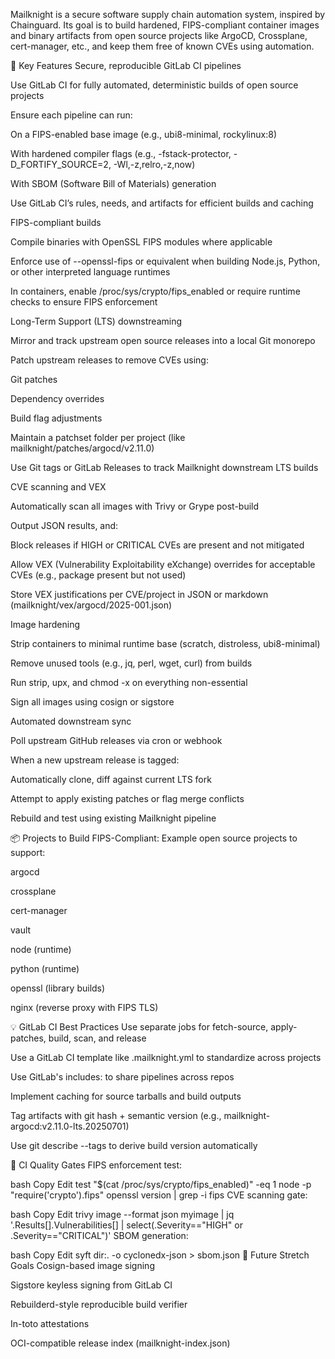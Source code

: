 Mailknight is a secure software supply chain automation system, inspired by Chainguard. Its goal is to build hardened, FIPS-compliant container images and binary artifacts from open source projects like ArgoCD, Crossplane, cert-manager, etc., and keep them free of known CVEs using automation.

🔧 Key Features
Secure, reproducible GitLab CI pipelines

Use GitLab CI for fully automated, deterministic builds of open source projects

Ensure each pipeline can run:

On a FIPS-enabled base image (e.g., ubi8-minimal, rockylinux:8)

With hardened compiler flags (e.g., -fstack-protector, -D_FORTIFY_SOURCE=2, -Wl,-z,relro,-z,now)

With SBOM (Software Bill of Materials) generation

Use GitLab CI’s rules, needs, and artifacts for efficient builds and caching

FIPS-compliant builds

Compile binaries with OpenSSL FIPS modules where applicable

Enforce use of --openssl-fips or equivalent when building Node.js, Python, or other interpreted language runtimes

In containers, enable /proc/sys/crypto/fips_enabled or require runtime checks to ensure FIPS enforcement

Long-Term Support (LTS) downstreaming

Mirror and track upstream open source releases into a local Git monorepo

Patch upstream releases to remove CVEs using:

Git patches

Dependency overrides

Build flag adjustments

Maintain a patchset folder per project (like mailknight/patches/argocd/v2.11.0)

Use Git tags or GitLab Releases to track Mailknight downstream LTS builds

CVE scanning and VEX

Automatically scan all images with Trivy or Grype post-build

Output JSON results, and:

Block releases if HIGH or CRITICAL CVEs are present and not mitigated

Allow VEX (Vulnerability Exploitability eXchange) overrides for acceptable CVEs (e.g., package present but not used)

Store VEX justifications per CVE/project in JSON or markdown (mailknight/vex/argocd/2025-001.json)

Image hardening

Strip containers to minimal runtime base (scratch, distroless, ubi8-minimal)

Remove unused tools (e.g., jq, perl, wget, curl) from builds

Run strip, upx, and chmod -x on everything non-essential

Sign all images using cosign or sigstore

Automated downstream sync

Poll upstream GitHub releases via cron or webhook

When a new upstream release is tagged:

Automatically clone, diff against current LTS fork

Attempt to apply existing patches or flag merge conflicts

Rebuild and test using existing Mailknight pipeline

📦 Projects to Build FIPS-Compliant:
Example open source projects to support:

argocd

crossplane

cert-manager

vault

node (runtime)

python (runtime)

openssl (library builds)

nginx (reverse proxy with FIPS TLS)

💡 GitLab CI Best Practices
Use separate jobs for fetch-source, apply-patches, build, scan, and release

Use a GitLab CI template like .mailknight.yml to standardize across projects

Use GitLab's includes: to share pipelines across repos

Implement caching for source tarballs and build outputs

Tag artifacts with git hash + semantic version (e.g., mailknight-argocd:v2.11.0-lts.20250701)

Use git describe --tags to derive build version automatically

🧪 CI Quality Gates
FIPS enforcement test:

bash
Copy
Edit
test "$(cat /proc/sys/crypto/fips_enabled)" -eq 1
node -p "require('crypto').fips"
openssl version | grep -i fips
CVE scanning gate:

bash
Copy
Edit
trivy image --format json myimage | jq '.Results[].Vulnerabilities[] | select(.Severity=="HIGH" or .Severity=="CRITICAL")'
SBOM generation:

bash
Copy
Edit
syft dir:. -o cyclonedx-json > sbom.json
🧱 Future Stretch Goals
Cosign-based image signing

Sigstore keyless signing from GitLab CI

Rebuilderd-style reproducible build verifier

In-toto attestations

OCI-compatible release index (mailknight-index.json)
